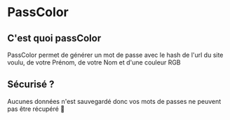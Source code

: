 # PassColor

## C'est quoi passColor

PassColor permet de générer un mot de passe avec le hash de l'url du site voulu, de votre Prénom, de votre Nom et d'une couleur RGB

## Sécurisé ?

Aucunes données n'est sauvegardé donc vos mots de passes ne peuvent pas être récupéré 🥲
